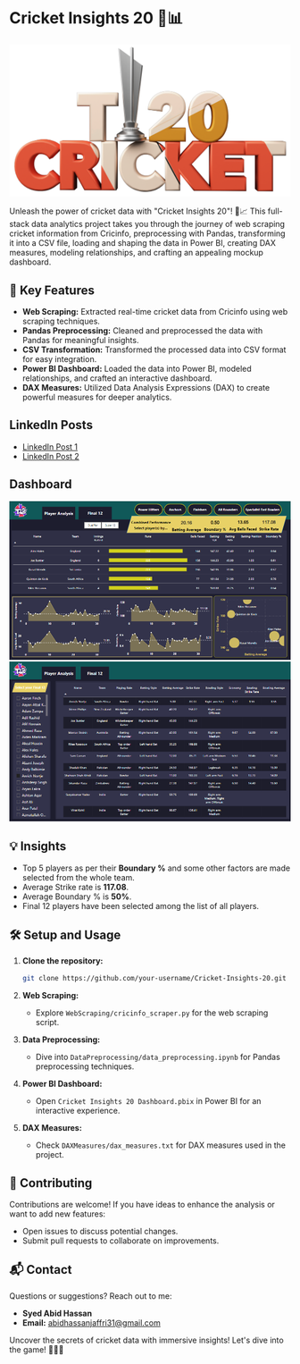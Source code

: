 # Cricket Insights 20 🏏📊

<div align="center">
  <img src="https://github.com/Syed-Abid/Cricket-Insights-20/blob/main/Readme%20Image.png" alt="t20 image">
</div>

Unleash the power of cricket data with "Cricket Insights 20"! 🏏📈 This full-stack data analytics project takes you through the journey of web scraping cricket information from Cricinfo, preprocessing with Pandas, transforming it into a CSV file, loading and shaping the data in Power BI, creating DAX measures, modeling relationships, and crafting an appealing mockup dashboard.

## 🚀 Key Features

- **Web Scraping:** Extracted real-time cricket data from Cricinfo using web scraping techniques.
- **Pandas Preprocessing:** Cleaned and preprocessed the data with Pandas for meaningful insights.
- **CSV Transformation:** Transformed the processed data into CSV format for easy integration.
- **Power BI Dashboard:** Loaded the data into Power BI, modeled relationships, and crafted an interactive dashboard.
- **DAX Measures:** Utilized Data Analysis Expressions (DAX) to create powerful measures for deeper analytics.

## LinkedIn Posts

- [LinkedIn Post 1](https://www.linkedin.com/feed/update/urn:li:activity:7158082210078564353/)
- [LinkedIn Post 2](https://www.linkedin.com/feed/update/urn:li:activity:7159074585617825792/)

## Dashboard

<div align="center">
  <img src="https://github.com/Syed-Abid/Cricket-Insights-20/blob/main/Player%20Analysis%20Dashboard.png" alt="Player Analysis Dashboard">
</div>

<div align="center">
  <img src="https://github.com/Syed-Abid/Cricket-Insights-20/blob/main/Final%2012%20Dashboard.png" alt="Final 12 Dashboard">
</div>

## 💡 Insights
- Top 5 players as per their **Boundary %** and some other factors are made selected from the whole team. 
- Average Strike rate is **117.08**.
- Average Boundary % is **50%**.
- Final 12 players have been selected among the list of all players. 

## 🛠️ Setup and Usage

1. **Clone the repository:**
    ```bash
    git clone https://github.com/your-username/Cricket-Insights-20.git
    ```

2. **Web Scraping:**
    - Explore `WebScraping/cricinfo_scraper.py` for the web scraping script.

3. **Data Preprocessing:**
    - Dive into `DataPreprocessing/data_preprocessing.ipynb` for Pandas preprocessing techniques.

4. **Power BI Dashboard:**
    - Open `Cricket Insights 20 Dashboard.pbix` in Power BI for an interactive experience.

5. **DAX Measures:**
    - Check `DAXMeasures/dax_measures.txt` for DAX measures used in the project.

## 🤝 Contributing

Contributions are welcome! If you have ideas to enhance the analysis or want to add new features:

- Open issues to discuss potential changes.
- Submit pull requests to collaborate on improvements.

## 📬 Contact

Questions or suggestions? Reach out to me:

- **Syed Abid Hassan**
- **Email:** [abidhassanjaffri31@gmail.com](mailto:abidhassanjaffri31@gmail.com)

Uncover the secrets of cricket data with immersive insights! Let's dive into the game! 🏏🕵️‍♂️
